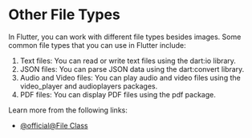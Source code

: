 # Other File Types

In Flutter, you can work with different file types besides images. Some common file types that you can use in Flutter include:

1. Text files: You can read or write text files using the dart:io library.
2. JSON files: You can parse JSON data using the dart:convert library.
3. Audio and Video files: You can play audio and video files using the video_player and audioplayers packages.
4. PDF files: You can display PDF files using the pdf package.

Learn more from the following links:

- [@official@File Class](https://api.flutter.dev/flutter/dart-io/File-class.html)
